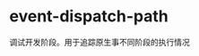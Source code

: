 # event-dispatch-path
调试开发阶段。用于追踪原生事不同阶段的执行情况



<!-- log 

# 7.24 初始化项目 支持原生事件派发流程拦截

# 7.25 调整 production 环境下加载的文件
       调整 导出方法




-->